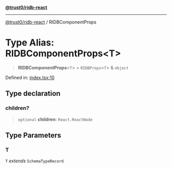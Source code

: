 [**@trust0/ridb-react**](../README.md)

***

[@trust0/ridb-react](../README.md) / RIDBComponentProps

# Type Alias: RIDBComponentProps\<T\>

> **RIDBComponentProps**\<`T`\> = `RIDBProps`\<`T`\> & `object`

Defined in: [index.tsx:10](https://github.com/trust0-project/RIDB/blob/c6b66934724268652b2a7a7223d024e63cb2d559/packages/ridb-react/src/index.tsx#L10)

## Type declaration

### children?

> `optional` **children**: `React.ReactNode`

## Type Parameters

### T

`T` *extends* `SchemaTypeRecord`
